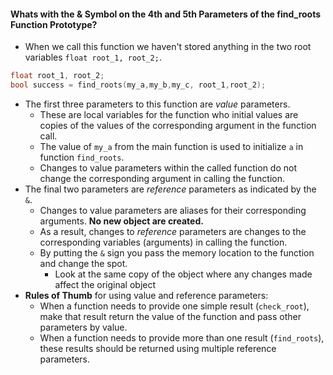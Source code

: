 #### Whats with the & Symbol on the 4th and 5th Parameters of the find_roots Function Prototype?
- When we call this function we haven't stored anything in the two root variables `float root_1, root_2;`.
```c++
float root_1, root_2;  
bool success = find_roots(my_a,my_b,my_c, root_1,root_2);
```
- The first three parameters to this function are *value* parameters.
	- These are local variables for the function who initial values are copies of the values of the corresponding argument in the function call.
	- The value of `my_a` from the main function is used to initialize `a` in function `find_roots`.
	- Changes to value parameters within the called function do not change the corresponding argument in calling the function.
- The final two parameters are *reference* parameters as indicated by the `&`.
	- Changes to value parameters are aliases for their corresponding arguments. **No new object are created.**
	- As a result, changes to *reference* parameters are changes to the corresponding variables (arguments) in calling the function.
	- By putting the `&` sign you pass the memory location to the function and change the spot.
		- Look at the same copy of the object where any changes made affect the original object
- **Rules of Thumb** for using value and reference parameters:
	- When a function needs to provide one simple result (`check_root`), make that result return the value of the function and pass other parameters by value.
	- When a function needs to provide more than one result (`find_roots`), these results should be returned using multiple reference parameters.